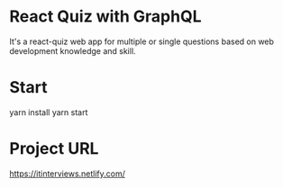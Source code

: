 # React Quiz with GraphQL

It's a react-quiz web app for multiple or single questions based on web development knowledge and skill.

# Start
yarn install
yarn start

# Project URL
https://itinterviews.netlify.com/

